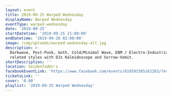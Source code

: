 ```yaml
---
layout: event
title: 2019-09-25 Warped Wednesday
displayName: Warped Wednesday
eventType: warped-wednesday
date: '2019-09-25'
startDatetime: '2019-09-25 21:00:00'
endDatetime: '2019-09-26 02:00:00'
image: /img/uploads/warped-wednesday-alt.jpg
description: >-
  Darkwave, Post-Punk, Goth, Cold/Minimal Wave, EBM / Electro-Industrial, Classic Alternative, and
  related styles with DJs Kaleidoscope and Sorrow-Vomit.
shortDescription: ''
location: Seidenfaden's
facebookEventLink: 'https://www.facebook.com/events/619593385162283/?event_time_id=619593415162280'
ticketsLink: ''
cover: '0.00'
playlist: '2019-09-25 Warped Wednesday'
---
```

